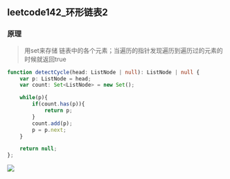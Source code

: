 ## leetcode142_环形链表2

### 原理

> 用set来存储 链表中的各个元素；当遍历的指针发现遍历到遍历过的元素的时候就返回true

```typescript
function detectCycle(head: ListNode | null): ListNode | null {
    var p: ListNode = head;
    var count: Set<ListNode> = new Set();

    while(p){
        if(count.has(p)){
            return p;
        }
        count.add(p);
        p = p.next;
    }

    return null;
};
```

![](https://i.loli.net/2021/05/18/MVgiBnzduQl5vpy.png)


